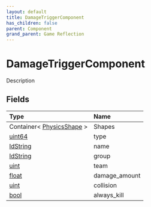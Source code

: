 ```yaml
---
layout: default
title: DamageTriggerComponent
has_children: false
parent: Component
grand_parent: Game Reflection
---
```

# DamageTriggerComponent
Description 

## Fields

| Type | Name |
|:----------|:--------------|
| Container< [PhysicsShape](/riftbreaker-wiki/docs/game-reflection/classes/physics_shape/) > | Shapes |
| [uint64](/riftbreaker-wiki/docs/game-reflection/components/uint64/) | type |
| [IdString](/riftbreaker-wiki/docs/game-reflection/components/id_string/) | name |
| [IdString](/riftbreaker-wiki/docs/game-reflection/components/id_string/) | group |
| [uint](/riftbreaker-wiki/docs/game-reflection/components/uint/) | team |
| [float](/riftbreaker-wiki/docs/game-reflection/components/float/) | damage_amount |
| [uint](/riftbreaker-wiki/docs/game-reflection/components/uint/) | collision |
| [bool](/riftbreaker-wiki/docs/game-reflection/components/bool/) | always_kill |

